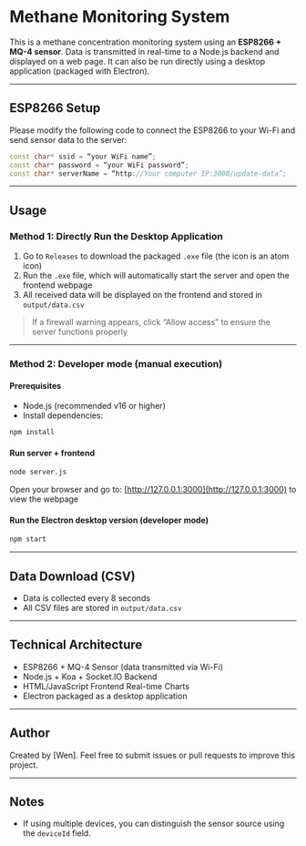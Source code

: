 # Methane Monitoring System

This is a methane concentration monitoring system using an **ESP8266 + MQ-4 sensor**. Data is transmitted in real-time to a Node.js backend and displayed on a web page. It can also be run directly using a desktop application (packaged with Electron).

---

## ESP8266 Setup

Please modify the following code to connect the ESP8266 to your Wi-Fi and send sensor data to the server:

```cpp
const char* ssid = “your WiFi name”;
const char* password = “your WiFi password”;
const char* serverName = “http://Your computer IP:3000/update-data”;
```

---

## Usage

### Method 1: Directly Run the Desktop Application

1. Go to `Releases` to download the packaged `.exe` file (the icon is an atom icon)
2. Run the `.exe` file, which will automatically start the server and open the frontend webpage
3. All received data will be displayed on the frontend and stored in `output/data.csv`

> If a firewall warning appears, click “Allow access” to ensure the server functions properly

---

### Method 2: Developer mode (manual execution)

#### Prerequisites

* Node.js (recommended v16 or higher)
* Install dependencies:

```bash
npm install
```

#### Run server + frontend

```bash
node server.js
```

Open your browser and go to: [http://127.0.0.1:3000](http://127.0.0.1:3000) to view the webpage

#### Run the Electron desktop version (developer mode)

```bash
npm start
```

---

## Data Download (CSV)

* Data is collected every 8 seconds
* All CSV files are stored in `output/data.csv`

---

## Technical Architecture

* ESP8266 + MQ-4 Sensor (data transmitted via Wi-Fi)
* Node.js + Koa + Socket.IO Backend
* HTML/JavaScript Frontend Real-time Charts
* Electron packaged as a desktop application

---

## Author

Created by \[Wen].
Feel free to submit issues or pull requests to improve this project.

---

## Notes

* If using multiple devices, you can distinguish the sensor source using the `deviceId` field.

